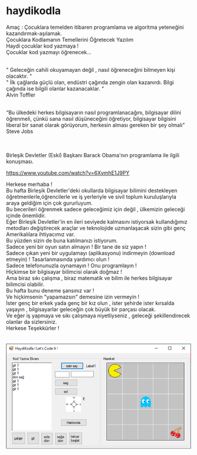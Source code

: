 # haydikodla<br/>
Amaç : Çocuklara temelden itibaren programlama ve algoritma yeteneğini kazandırmak-aşılamak.<br/>
Çocuklara Kodlamanın Temellerini Öğretecek Yazılım<br/>
Haydi çocuklar kod yazmaya !<br/>
Çocuklar kod yazmayı öğrenecek...<br/><br/>

" Geleceğin cahili okuyamayan değil , nasıl öğreneceğini bilmeyen kişi olacaktır. "<br/>
" İlk çağlarda güçlü olan, endüstri çağında zengin olan kazanırdı. Bilgi çağında ise bilgili olanlar kazanacaklar. "<br/>
Alvin Toffler<br/><br/>

“Bu ülkedeki herkes bilgisayarın nasıl programlanacağını, bilgisayar dilini öğrenmeli, çünkü sana nasıl düşüneceğini öğretiyor, bilgisayar bilgisini liberal bir sanat olarak görüyorum, herkesin alması gereken bir şey olmalı”<br/>
Steve Jobs<br/>
<br/><br/>


Birleşik Devletler (Eski) Başkanı Barack Obama'nın programlama ile ilgili konuşması.<br/>

https://www.youtube.com/watch?v=6XvmhE1J9PY<br/>

Herkese merhaba !<br/>
Bu hafta Birleşik Devletler'deki okullarda bilgisayar bilimini destekleyen öğretmenlerle,öğrencilerle ve iş yerleriyle ve sivil toplum kuruluşlarıyla araya geldiğim için çok gururluyum.<br/>
Bu becerileri öğrenmek sadece geleceğimiz için değil , ülkemizin geleceği içinde önemlidir.<br/>
Eğer Birleşik Devletler'in en ileri seviyede kalmasını istiyorsak kullandığımız metodları değiştirecek araçlar ve teknolojide uzmanlaşacak sizin gibi genç Amerikalılara ihtiyacımız var.<br/>
Bu yüzden sizin de buna katılmanızı istiyorum.<br/>
Sadece yeni bir oyun satın almayın ! Bir tane de siz yapın !<br/>
Sadece çıkan yeni bir uygulamayı (aplikasyonu) indirmeyin (download etmeyin) ! Tasarlanmasında yardımcı olun !<br/>
Sadece telefonunuzla oynamayın ! Onu programlayın !<br/>
Hiçkimse bir bilgisayar bilimcisi olarak doğmaz !<br/>
Ama biraz sıkı çalışma , biraz matematik ve bilim ile herkes bilgisayar bilimcisi olabilir.<br/>
Bu hafta bunu deneme şansınız var !<br/>
Ve hiçkimsenin "yapamazsın" demesine izin vermeyin !<br/>
İster genç bir erkek yada genç bir kız olun , ister şehirde ister kırsalda yaşayın , bilgisayarlar geleceğin çok büyük bir parçası olacak.<br/>
Ve eğer iş yapmaya ve sıkı çalışmaya niyetliyseniz , geleceği şekillendirecek olanlar da sizlersiniz.<br/>
Herkese Teşekkürler !<br/>
<br/><br/>
<img src="https://raw.githubusercontent.com/erorhan/haydikodla/main/HK_REK.png"><br/>

